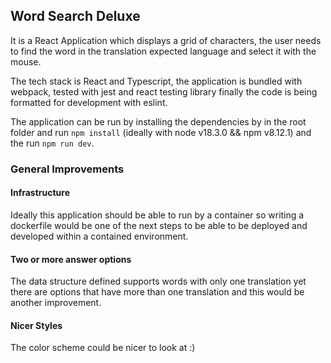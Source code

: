 ## Word Search Deluxe

It is a React Application which displays a grid of characters, the user
needs to find the word in the translation expected language and select it
with the mouse.

The tech stack is React and Typescript, the application is bundled with
webpack, tested with jest and react testing library finally the code is being 
formatted for development with eslint. 

The application can be run by installing the dependencies by in the root folder
and run `npm install` (ideally with  node v18.3.0 && npm v8.12.1) and the run
`npm run dev`.

### General Improvements
#### Infrastructure 
Ideally this application should be able to run by a container 
so writing a dockerfile would be one of the next steps to be able to be deployed
and developed within a contained environment.

#### Two or more answer options
The data structure defined supports words with only one translation yet
there are options that have more than one translation and this would be
another improvement.

#### Nicer Styles
The color scheme could be nicer to look at :)